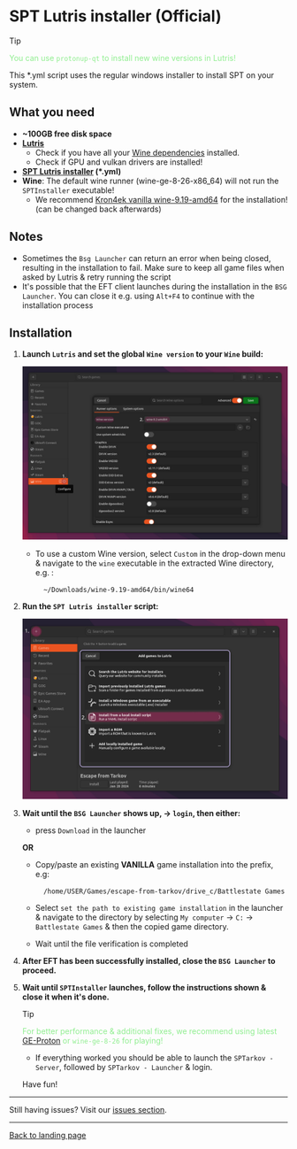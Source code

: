 
# SPT Lutris installer (Official)

> [!TIP]
> <span style="color:lightgreen">You can use `protonup-qt` to install new wine versions in Lutris!</span>

This *.yml script uses the regular windows installer to install SPT on your system.

## What you need

- **~100GB free disk space**
- **[Lutris](https://lutris.net/downloads)**
    - Check if you have all your [Wine dependencies](https://github.com/lutris/docs/blob/master/WineDependencies.md) installed.
    - Check if GPU and vulkan drivers are installed!
- **[SPT Lutris installer](../installers/lutris-installer-official.yml) (*.yml)**
- **Wine**: The default wine runner (wine-ge-8-26-x86_64) will not run the `SPTInstaller` executable!
    - We recommend [Kron4ek vanilla wine-9.19-amd64](https://github.com/Kron4ek/Wine-Builds/releases/tag/9.19) for the installation! (can be changed back afterwards)

## Notes

- Sometimes the `Bsg Launcher` can return an error when being closed, resulting in the installation to fail. Make sure to keep all game files when asked by Lutris & retry running the script
- It's possible that the EFT client launches during the installation in the `BSG Launcher`. You can close it e.g. using `Alt+F4` to continue with the installation process


## Installation

1. **Launch `Lutris` and set the **global** `Wine version` to your `Wine` build:**

    <img src="../media/lutris_wine.jpg" alt="drawing" width="580"/>

    - To use a custom Wine version, select `Custom` in the drop-down menu & navigate to the `wine` executable in the extracted Wine directory, e.g. :
    
            ~/Downloads/wine-9.19-amd64/bin/wine64

2. **Run the `SPT Lutris installer` script:**

    <img src="../media/lutris_install_script.jpg" alt="drawing" width="580"/>

3. **Wait until the `BSG Launcher` shows up, → `login`, then either:**

    - press `Download` in the launcher
    
    **OR**
    - Copy/paste an existing **VANILLA** game installation into the prefix, e.g:
        
            /home/USER/Games/escape-from-tarkov/drive_c/Battlestate Games

    - Select `set the path to existing game installation` in the launcher & navigate to the directory by selecting  `My computer` → `C:` → `Battlestate Games` & then the copied game directory.
    - Wait until the file verification is completed

4. **After EFT has been successfully installed, close the `BSG Launcher` to proceed.**
    
5. **Wait until `SPTInstaller` launches, follow the instructions shown & close it when it's done.**

    > [!TIP]
    > <span style="color:lightgreen">For better performance & additional fixes, we recommend using latest [GE-Proton](https://github.com/GloriousEggroll/proton-ge-custom/releases) or `wine-ge-8-26` for playing!</span>

    - If everything worked you should be able to launch the `SPTarkov - Server`, followed by `SPTarkov - Launcher` & login.

    Have fun!

***
Still having issues? Visit our [issues section](../docs/issues.md).

***
[Back to landing page](../README.md)